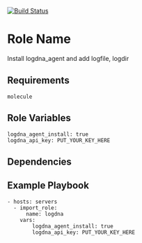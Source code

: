 [![Build Status](https://travis-ci.org/slated/ansible-logdna-role.svg?branch=master)](https://travis-ci.org/slated/ansible-logdna-role)

Role Name
=========

Install logdna_agent and add logfile, logdir

Requirements
------------
    molecule

Role Variables
--------------

    logdna_agent_install: true
    logdna_api_key: PUT_YOUR_KEY_HERE

Dependencies
------------

Example Playbook
----------------

    - hosts: servers
      - import_role:
          name: logdna
        vars:
            logdna_agent_install: true
            logdna_api_key: PUT_YOUR_KEY_HERE
